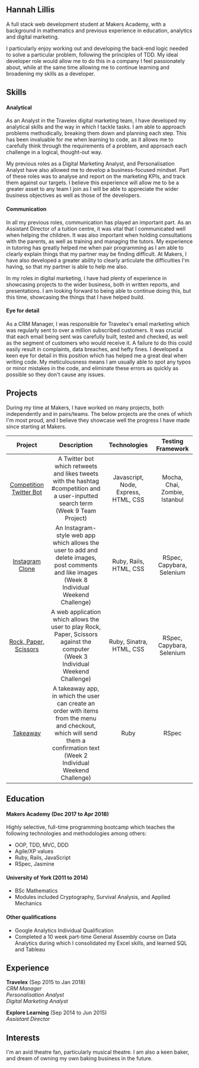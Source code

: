 ## Hannah Lillis

A full stack web development student at Makers Academy, with a background in mathematics and previous experience in education, analytics and digital marketing.

I particularly enjoy working out and developing the back-end logic needed to solve a particular problem, following the principles of TDD. My ideal developer role would allow me to do this in a company I feel passionately about, while at the same time allowing me to continue learning and broadening my skills as a developer.

## Skills

#### Analytical

As an Analyst in the Travelex digital marketing team, I have developed my analytical skills and the way in which I tackle tasks. I am able to approach problems methodically, breaking them down and planning each step. This has been invaluable for me when learning to code, as it allows me to carefully think through the requirements of a problem, and approach each challenge in a logical, thought-out way.

My previous roles as a Digital Marketing Analyst, and Personalisation Analyst have also allowed me to develop a business-focused mindset. Part of these roles was to analyse and report on the marketing KPIs, and track them against our targets. I believe this experience will allow me to be a greater asset to any team I join as I will be able to appreciate the wider business objectives as well as those of the developers.  

#### Communication

In all my previous roles, communication has played an important part. As an Assistant Director of a tuition centre, it was vital that I communicated well when helping the children. It was also important when holding consultations with the parents, as well as training and managing the tutors. My experience in tutoring has greatly helped me when pair programming as I am able to clearly explain things that my partner may be finding difficult. At Makers, I have also developed a greater ability to clearly articulate the difficulties I'm having, so that my partner is able to help me also.

In my roles in digital marketing, I have had plenty of experience in showcasing projects to the wider business, both in written reports, and presentations. I am looking forward to being able to continue doing this, but this time, showcasing the things that I have helped build.

#### Eye for detail

As a CRM Manager, I was responsible for Travelex's email marketing which was regularly sent to over a million subscribed customers. It was crucial that each email being sent was carefully built, tested and checked, as well as the segment of customers who would receive it. A failure to do this could easily result in complaints, data breaches, and hefty fines. I developed a keen eye for detail in this position which has helped me a great deal when writing code. My meticulousness means I am usually able to spot any typos or minor mistakes in the code, and eliminate these errors as quickly as possible so they don't cause any issues.

## Projects

During my time at Makers, I have worked on many projects, both independently and in pairs/teams. The below projects are the ones of which I'm most proud, and I believe they showcase well the progress I have made since starting at Makers.

| Project         | Description     | Technologies    | Testing Framework |
| :------------: | :-------------: | :-------------: | :-------------: |
| [Competition Twitter Bot ](https://github.com/Jestfer/chillJam) | A Twitter bot which retweets and likes tweets with the hashtag #competition and a user-inputted search term <br>(Week 9 Team Project) | Javascript, Node, Express, HTML, CSS | Mocha, Chai, Zombie, Istanbul |
| [Instagram Clone](https://github.com/hannahlillis/instagram-challenge) | An Instagram-style web app which allows the user to add and delete images, post comments and like images<br>(Week 8 Individual Weekend Challenge)  | Ruby, Rails, HTML, CSS | RSpec, Capybara, Selenium |
|[Rock, Paper, Scissors](https://github.com/hannahlillis/rps-challenge) | A web application which allows the user to play Rock, Paper, Scissors against the computer<br>(Week 3 Individual Weekend Challenge)<br> | Ruby, Sinatra, HTML, CSS | RSpec, Capybara, Selenium |
| [Takeaway](https://github.com/hannahlillis/takeaway-challenge) | A takeaway app, in which the user can create an order with items from the menu and checkout, which will send them a confirmation text<br>(Week 2 Individual Weekend Challenge)<br> | Ruby | RSpec |


## Education

#### Makers Academy (Dec 2017 to Apr 2018)

Highly selective, full-time programming bootcamp which teaches the following technologies and methodologies among others:

- OOP, TDD, MVC, DDD
- Agile/XP values
- Ruby, Rails, JavaScript
- RSpec, Jasmine

#### University of York (2011 to 2014)

- BSc Mathematics
- Modules included Cryptography, Survival Analysis, and Applied Mechanics

#### Other qualifications

- Google Analytics Individual Qualification
- Completed a 10 week part-time General Assembly course on Data Analytics during which I consolidated my Excel skills, and learned SQL and Tableau

## Experience

**Travelex** (Sep 2015 to Jan 2018)    
*CRM Manager*  
*Personalisation Analyst*  
*Digital Marketing Analyst*    

**Explore Learning** (Sep 2014 to Jun 2015)   
*Assistant Director*  

## Interests
I'm an avid theatre fan, particularly musical theatre. I am also a keen baker, and dream of owning my own baking business in the future.
